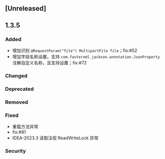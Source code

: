 ## [Unreleased]

## 1.3.5

### Added

- 增加识别 `@RequestParam("file") MultipartFile file`；fix:#52
- 增加字段名称设置，支持 `com.fasterxml.jackson.annotation.JsonProperty` 注解自定义名称，且支持设置；fix:#72

### Changed

### Deprecated

### Removed

### Fixed

- 重载方法异常
- fix:#81
- IDEA-2023.3 读取注视 ReadWriteLock 异常

### Security